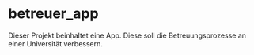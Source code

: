 # betreuer_app

Dieser Projekt beinhaltet eine App. Diese soll die Betreuungsprozesse an einer Universität verbessern.